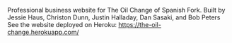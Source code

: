 Professional business website for The Oil Change of Spanish Fork. Built by Jessie Haus, Christon Dunn, Justin Halladay, Dan Sasaki, and Bob Peters
See the website deployed on Heroku: https://the-oil-change.herokuapp.com/
